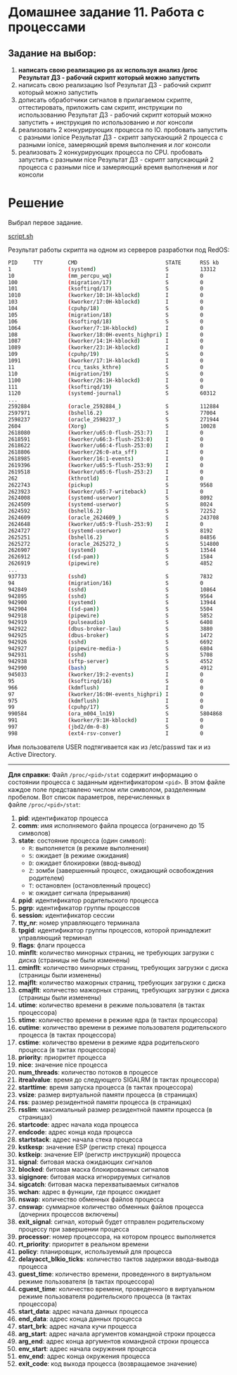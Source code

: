 # Домашнее задание 11. Работа с процессами

## Задание на выбор:

1. **написать свою реализацию ps ax используя анализ /proc
Результат ДЗ - рабочий скрипт который можно запустить**
2. написать свою реализацию lsof
Результат ДЗ - рабочий скрипт который можно запустить
3. дописать обработчики сигналов в прилагаемом скрипте, оттестировать, приложить сам скрипт, инструкции по использованию
Результат ДЗ - рабочий скрипт который можно запустить + инструкция по использованию и лог консоли
4. реализовать 2 конкурирующих процесса по IO. пробовать запустить с разными ionice
Результат ДЗ - скрипт запускающий 2 процесса с разными ionice, замеряющий время выполнения и лог консоли
5. реализовать 2 конкурирующих процесса по CPU. пробовать запустить с разными nice
Результат ДЗ - скрипт запускающий 2 процесса с разными nice и замеряющий время выполнения и лог консоли

# Решение

Выбрал первое задание.

[script.sh](./script.sh)

Результат работы скрипта на одном из серверов разработки под RedOS:

```bash
PID     TTY        CMD                            STATE      RSS kb     USER
1                  (systemd)                      S          13312      root
10                 (mm_percpu_wq)                 I          0          root
100                (migration/17)                 S          0          root
101                (ksoftirqd/17)                 S          0          root
1010               (kworker/10:1H-kblockd)        I          0          root
103                (kworker/17:0H-kblockd)        I          0          root
104                (cpuhp/18)                     S          0          root
105                (migration/18)                 S          0          root
106                (ksoftirqd/18)                 S          0          root
1064               (kworker/7:1H-kblockd)         I          0          root
108                (kworker/18:0H-events_highpri) I          0          root
1087               (kworker/14:1H-kblockd)        I          0          root
1089               (kworker/23:1H-kblockd)        I          0          root
109                (cpuhp/19)                     S          0          root
1091               (kworker/17:1H-kblockd)        I          0          root
11                 (rcu_tasks_kthre)              S          0          root
110                (migration/19)                 S          0          root
1100               (kworker/26:1H-kblockd)        I          0          root
111                (ksoftirqd/19)                 S          0          root
1120               (systemd-journal)              S          60312      root
...
2592884            (oracle_2592884_)              S          112884     oracle
2597971            (bshell6.2)                    S          77004      konovalenko_gn
2598237            (oracle_2598237_)              S          271944     oracle
2604               (Xorg)                         S          10028      root
2618080            (kworker/u65:0-flush-253:7)    I          0          root
2618591            (kworker/u66:3-flush-253:0)    I          0          root
2618622            (kworker/u66:4-flush-253:0)    I          0          root
2618806            (kworker/26:0-ata_sff)         I          0          root
2618985            (kworker/16:1-events)          I          0          root
2619396            (kworker/u65:5-flush-253:9)    I          0          root
2619518            (kworker/u65:6-flush-253:2)    I          0          root
262                (kthrotld)                     I          0          root
2622743            (pickup)                       S          9568       postfix
2623923            (kworker/u65:7-writeback)      I          0          root
2624008            (systemd-userwor)              S          8092       root
2624509            (systemd-userwor)              S          8024       root
2624592            (bshell6.2)                    S          72252      krumm_di
2624609            (oracle_2624609_)              S          243708     oracle
2624648            (kworker/u65:9-flush-253:9)    I          0          root
2624727            (systemd-userwor)              S          8192       root
2625251            (bshell6.2)                    S          84856      seredin_sm
2625272            (oracle_2625272_)              S          514800     oracle
2626907            (systemd)                      S          13544      barcode
2626912            ((sd-pam))                     S          1584       barcode
2626919            (pipewire)                     S          4852       barcode
...
937733             (sshd)                         S          7832       root
94                 (migration/16)                 S          0          root
942849             (sshd)                         S          10864      root
942895             (sshd)                         S          9564       root
942900             (systemd)                      S          13944      ora193
942904             ((sd-pam))                     S          5504       ora193
942918             (pipewire)                     S          5852       ora193
942919             (pulseaudio)                   S          6408       ora193
942922             (dbus-broker-lau)              S          3880       ora193
942925             (dbus-broker)                  S          1472       ora193
942926             (sshd)                         S          6692       ora193
942927             (pipewire-media-)              S          6804       ora193
942931             (sshd)                         S          5708       ora193
942938             (sftp-server)                  S          4552       ora193
942990             (bash)                         S          4912       ora193
945033             (kworker/19:2-events)          I          0          root
95                 (ksoftirqd/16)                 S          0          root
966                (kdmflush)                     I          0          root
97                 (kworker/16:0H-events_highpri) I          0          root
975                (kdmflush)                     I          0          root
99                 (cpuhp/17)                     S          0          root
990584             (ora_m004_ln19)                S          5804868    oracle
991                (kworker/9:1H-kblockd)         I          0          root
997                (jbd2/dm-0-8)                  S          0          root
998                (ext4-rsv-conver)              I          0          root
```

Имя пользователя USER подтягивается как из /etc/passwd так и из Active Directory.

---

**Для справки:**
Файл `/proc/<pid>/stat` содержит информацию о состоянии процесса с заданным идентификатором `<pid>`. В этом файле каждое поле представлено числом или символом, разделенным пробелом. Вот список параметров, перечисленных в файле `/proc/<pid>/stat`:

1. **pid**: идентификатор процесса
2. **comm**: имя исполняемого файла процесса (ограничено до 15 символов)
3. **state**: состояние процесса (один символ):
    - `R`: выполняется (в режиме выполнения)
    - `S`: ожидает (в режиме ожидания)
    - `D`: ожидает блокировки (ввод-вывод)
    - `Z`: зомби (завершенный процесс, ожидающий освобождения родителем)
    - `T`: остановлен (остановленный процесс)
    - `W`: ожидает сигнала (прерывания)
4. **ppid**: идентификатор родительского процесса
5. **pgrp**: идентификатор группы процессов
6. **session**: идентификатор сессии
7. **tty_nr**: номер управляющего терминала
8. **tpgid**: идентификатор группы процессов, которой принадлежит управляющий терминал
9. **flags**: флаги процесса
10. **minflt**: количество минорных страниц, не требующих загрузки с диска (страницы не были изменены)
11. **cminflt**: количество минорных страниц, требующих загрузки с диска (страницы были изменены)
12. **majflt**: количество мажорных страниц, требующих загрузки с диска
13. **cmajflt**: количество мажорных страниц, требующих загрузки с диска (страницы были изменены)
14. **utime**: количество времени в режиме пользователя (в тактах процессора)
15. **stime**: количество времени в режиме ядра (в тактах процессора)
16. **cutime**: количество времени в режиме пользователя родительского процесса (в тактах процессора)
17. **cstime**: количество времени в режиме ядра родительского процесса (в тактах процессора)
18. **priority**: приоритет процесса
19. **nice**: значение nice процесса
20. **num_threads**: количество потоков в процессе
21. **itrealvalue**: время до следующего SIGALRM (в тактах процессора)
22. **starttime**: время запуска процесса (в тактах процессора)
23. **vsize**: размер виртуальной памяти процесса (в страницах)
24. **rss**: размер резидентной памяти процесса (в страницах)
25. **rsslim**: максимальный размер резидентной памяти процесса (в страницах)
26. **startcode**: адрес начала кода процесса
27. **endcode**: адрес конца кода процесса
28. **startstack**: адрес начала стека процесса
29. **kstkesp**: значение ESP (регистр стека) процесса
30. **kstkeip**: значение EIP (регистр инструкций) процесса
31. **signal**: битовая маска ожидающих сигналов
32. **blocked**: битовая маска блокированных сигналов
33. **sigignore**: битовая маска игнорируемых сигналов
34. **sigcatch**: битовая маска перехватываемых сигналов
35. **wchan**: адрес в функции, где процесс ожидает
36. **nswap**: количество обменных файлов процесса
37. **cnswap**: суммарное количество обменных файлов процесса (дочерних процессов включены)
38. **exit_signal**: сигнал, который будет отправлен родительскому процессу при завершении процесса
39. **processor**: номер процессора, на котором процесс выполняется
40. **rt_priority**: приоритет в реальном времени
41. **policy**: планировщик, используемый для процесса
42. **delayacct_blkio_ticks**: количество тактов задержки ввода-вывода процесса
43. **guest_time**: количество времени, проведенного в виртуальном режиме пользователя (в тактах процессора)
44. **cguest_time**: количество времени, проведенного в виртуальном режиме пользователя родительского процесса (в тактах процессора)
45. **start_data**: адрес начала данных процесса
46. **end_data**: адрес конца данных процесса
47. **start_brk**: адрес начала кучи процесса
48. **arg_start**: адрес начала аргументов командной строки процесса
49. **arg_end**: адрес конца аргументов командной строки процесса
50. **env_start**: адрес начала окружения процесса
51. **env_end**: адрес конца окружения процесса
52. **exit_code**: код выхода процесса (возвращаемое значение)